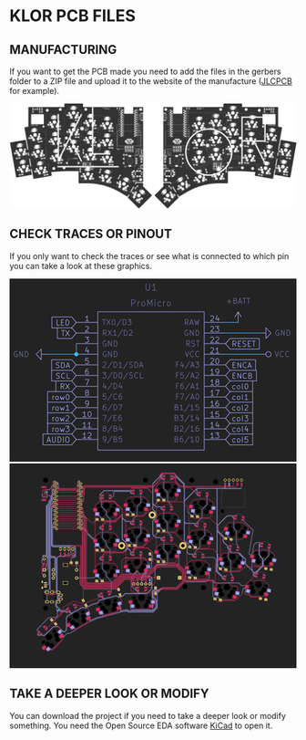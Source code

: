 # KLOR PCB FILES

## MANUFACTURING
If you want to get the PCB made you need to add the files in the gerbers folder to a ZIP file and upload it to the website of the manufacture ([JLCPCB](https://jlcpcb.com/) for example).

![KLOR pcb](/docs/images/KLORpcb.png)

## CHECK TRACES OR PINOUT

If you only want to check the traces or see what is connected to which pin you can take a look at these graphics.


![KLOR pinout](/docs/images/KLORpinout.png)
![KLOR traces](/docs/images/KLORtraces.png)


## TAKE A DEEPER LOOK OR MODIFY 

You can download the project if you need to take a deeper look or modify something. You need the Open Source EDA software [KiCad](https://www.kicad.org/) to open it.